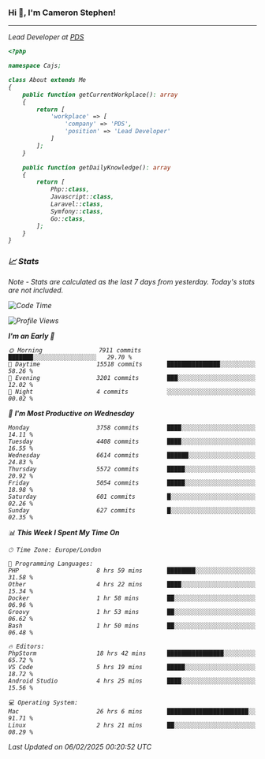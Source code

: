 ### Hi 👋, I'm Cameron Stephen!
<hr>
<p><em>Lead Developer at <a href="https://prindatasolutions.co.uk">PDS</a></p>


```php
<?php

namespace Cajs;

class About extends Me
{
    public function getCurrentWorkplace(): array
    {
        return [
            'workplace' => [
                'company' => 'PDS',
                'position' => 'Lead Developer'
            ]
        ];
    }

    public function getDailyKnowledge(): array
    {
        return [
            Php::class,
            Javascript::class,
            Laravel::class,
            Symfony::class,
            Go::class,
        ];
    }
}
```

### 📈 Stats
<p><em>Note - Stats are calculated as the last 7 days from yesterday. Today's stats are not included.</em></p>


<!--START_SECTION:waka-->
![Code Time](http://img.shields.io/badge/Code%20Time-4%2C266%20hrs%2010%20mins-blue)

![Profile Views](http://img.shields.io/badge/Profile%20Views-0-blue)

**I'm an Early 🐤** 

```text
🌞 Morning                7911 commits        ███████░░░░░░░░░░░░░░░░░░   29.70 % 
🌆 Daytime                15518 commits       ███████████████░░░░░░░░░░   58.26 % 
🌃 Evening                3201 commits        ███░░░░░░░░░░░░░░░░░░░░░░   12.02 % 
🌙 Night                  4 commits           ░░░░░░░░░░░░░░░░░░░░░░░░░   00.02 % 
```
📅 **I'm Most Productive on Wednesday** 

```text
Monday                   3758 commits        ████░░░░░░░░░░░░░░░░░░░░░   14.11 % 
Tuesday                  4408 commits        ████░░░░░░░░░░░░░░░░░░░░░   16.55 % 
Wednesday                6614 commits        ██████░░░░░░░░░░░░░░░░░░░   24.83 % 
Thursday                 5572 commits        █████░░░░░░░░░░░░░░░░░░░░   20.92 % 
Friday                   5054 commits        █████░░░░░░░░░░░░░░░░░░░░   18.98 % 
Saturday                 601 commits         █░░░░░░░░░░░░░░░░░░░░░░░░   02.26 % 
Sunday                   627 commits         █░░░░░░░░░░░░░░░░░░░░░░░░   02.35 % 
```


📊 **This Week I Spent My Time On** 

```text
🕑︎ Time Zone: Europe/London

💬 Programming Languages: 
PHP                      8 hrs 59 mins       ████████░░░░░░░░░░░░░░░░░   31.58 % 
Other                    4 hrs 22 mins       ████░░░░░░░░░░░░░░░░░░░░░   15.34 % 
Docker                   1 hr 58 mins        ██░░░░░░░░░░░░░░░░░░░░░░░   06.96 % 
Groovy                   1 hr 53 mins        ██░░░░░░░░░░░░░░░░░░░░░░░   06.62 % 
Bash                     1 hr 50 mins        ██░░░░░░░░░░░░░░░░░░░░░░░   06.48 % 

🔥 Editors: 
PhpStorm                 18 hrs 42 mins      ████████████████░░░░░░░░░   65.72 % 
VS Code                  5 hrs 19 mins       █████░░░░░░░░░░░░░░░░░░░░   18.72 % 
Android Studio           4 hrs 25 mins       ████░░░░░░░░░░░░░░░░░░░░░   15.56 % 

💻 Operating System: 
Mac                      26 hrs 6 mins       ███████████████████████░░   91.71 % 
Linux                    2 hrs 21 mins       ██░░░░░░░░░░░░░░░░░░░░░░░   08.29 % 
```


 Last Updated on 06/02/2025 00:20:52 UTC
<!--END_SECTION:waka-->
